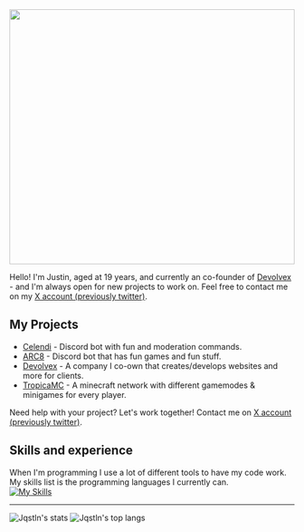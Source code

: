 <img src="https://pub-1a64926e04a943d78552c786fa046711.r2.dev/P1600440.JPG" width="100%" height="450px">

Hello! I'm Justin, aged at 19 years, and currently an co-founder of [Devolvex](https://devolvex.net) - and I'm always open for new projects to work on. Feel free to contact me on my [X account (previously twitter)](https://twitter.com/Jqstln).

## My Projects

- [Celendi](https://github.com/Celendi) - Discord bot with fun and moderation commands.
- [ARC8](https://arc8.fun) - Discord bot that has fun games and fun stuff.
- [Devolvex](https://github.com/Devolvex) - A company I co-own that creates/develops websites and more for clients.
- [TropicaMC](https://tropicamc.net/) - A minecraft network with different gamemodes & minigames for every player.

Need help with your project? Let's work together! Contact me on [X account (previously twitter)](https://twitter.com/Jqstln).

## Skills and experience
When I'm programming I use a lot of different tools to have my code work. My skills list is the programming languages I currently can.<br/>
[![My Skills](https://skillicons.dev/icons?i=html,css,js,java,mysql)](https://justinnn.dev/)

***
![Jqstln's stats](https://github-readme-stats.vercel.app/api?username=Jqstln&show_icons=true&count_private=true&theme=cobalt)
![Jqstln's top langs](https://github-readme-stats.vercel.app/api/top-langs/?username=Jqstln&layout=compact&theme=cobalt)
